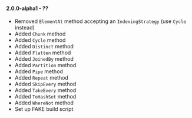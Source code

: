 #### 2.0.0-alpha1 - ??
* Removed `ElementAt` method accepting an `IndexingStrategy` (use `Cycle` instead)
* Added `Chunk` method
* Added `Cycle` method
* Added `Distinct` method
* Added `Flatten` method
* Added `JoinedBy` method
* Added `Partition` method
* Added `Pipe` method
* Added `Repeat` method
* Added `SkipEvery` method
* Added `TakeEvery` method
* Added `ToHashSet` method
* Added `WhereNot` method
* Set up FAKE build script
